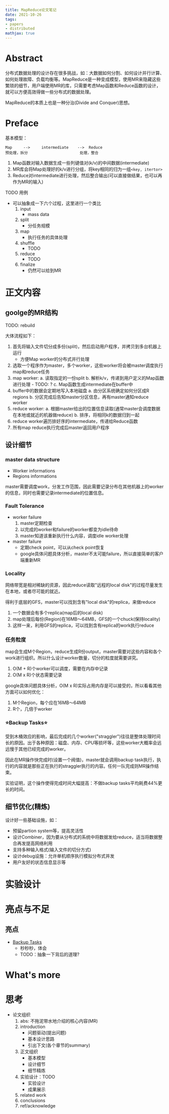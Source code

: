```yaml
---
title: MapReduce论文笔记
date: 2021-10-26
tags: 
- papers
- distributed
mathjax: true
---
```


# Abstract

分布式数据处理的设计存在很多挑战，如：大数据如何分割、如何设计并行计算、如何处理故障、负载均衡等。MapReduce是一种变成模型，使用MR来隐藏这些繁琐的细节，用户端使用MR的库，只需要考虑Map函数和Reduce函数的设计，就可以方便高效得做一些分布式的数据处理。

MapReduce的本质上也是一种分治(Divide and Conquer)思想。

# Preface

基本模型：

```
Map 	--> 	intermediate 	-->	 Reduce
预处理，拆分 		     			 处理，整合
```

1. Map函数对输入数据生成一些列键值对(k/v)的中间数据(intermediate)
2. MR库会将Map处理好的k/v进行分组，将key相同的归为一组`<key, itertor>`
3. Reduce对intermediate进行处理，然后整合输出(可以直接做结果，也可以再作为MR的输入)

TODO 用例

- 可以抽象成一下六个过程，这里进行一个类比
	1. input
		- mass data
	2. split
		- 分任务规模 
	3. map
		- 执行任务的具体处理
	4. shuffle
		- TODO 
	5. reduce
		- TODO
	6. finalize
		- 仍然可以给到MR

# 正文内容

## goolge的MR结构

TODO: rebuild

大体流程如下：

1. 首先将输入文件切分成多份(split)，然后启动用户程序，并拷贝到多台机器上运行
	- 方便Map worker的分布式并行处理 
2. 选取一个程序作为master，多个worker，这些worker将会被master调度执行map和reduce任务
3. map worker: 
	a. 读取指定的一份split
	b. 解析k/v，传递到用户定义的Map函数进行处理
		- TODO: ?
	c. Map函数生成intermediate在buffer中
4. buffer中的数据会定期地写入本地磁盘
	a. 由分区系统确定如何分区成R regions
	b. 分区完成后告知master分区信息，再有master通知reduce worker
5. reduce worker:
	a. 根据master给出的位置信息读取(通常master会调度数据在本地或就近的机器做reduce)
	b. 排序，将相同k的数据归到一起
6. reduce worker遍历排好序的intermediate，传递给Reduce函数
7. 所有map reduce执行完成后master返回用户程序


## 设计细节

### master data structure

- Worker informations
- Regions informations

master需要调度work，分发工作范围，因此需要记录分布在其他机器上的worker的信息，同时也需要记录intermediate的位置信息。

### Fault Tolerance

- worker failure
	1. master定期检查
	2. 以完成的worker和failure的worker都变为idle待命
	3. master知道该重新执行什么内容，调度idle worker处理
- master failure
	* 定期check point，可以从check point恢复
	* google具体问题具体分析，master不太可能failure，所以直接简单的客户端重新MR
	

### Locality

网络带宽是相对稀缺的资源，因此reduce读取"远程的local disk"的过程尽量发生在本地，或者尽可能的就近。

得利于底层的GFS，master可以找到含有"local disk"的replica，来做reduce

1. 一个数据会有多个replica(map后的local disk)
2. map处理后每份(Region)在16MB～64MB，GFS的一个chuck(保持locality)
3. 这样一来，利用GFS的replica，可以找到含有replica的work执行reduce


### 任务粒度

map会生成M个Region，reduce生成R份output，master需要对这些内容和各个work进行组织。所以什么设计worker数量，切分的粒度就需要讲究。

1. O(M + R)个worker可以调度，需要在内存中记录
2. O(M x R)个状态需要记录

google具体问题具体分析，O(M x R)实际占用内存是可以接受的，所以看看其他方面可以如何优化：

1. M个Region，每个应在16MB～64MB
2. R个，几倍于worker


### ⭐Backup Tasks⭐

受到木桶效应的影响，最后完成的几个worker("straggler")往往是整体处理时间长的原因。出于各种原因：磁盘、内存、CPU等损坏等，这些worker大概率会远远慢于其他已经完成的worker。

因此在MR操作快完成时(设置一个阀值)，master就会调用backup task执行，执行的内容就是那些正在执行的straggler执行的内容。任何一队完成则MR操作结束。

实验证明，这个操作使得完成时间大幅提高：不做backup tasks平均耗费44%更长的时间。


## 细节优化(精炼)

设计好一些基础设施，如：

- 预留partion system等，提高灵活性
- 设计Combiner，因为要从分布式的系统中将数据发给reduce，适当将数据整合再发提高网络利用
- 支持多种输入格式(输入文件的切分方式)
- 设计debug设施：允许单机顺序执行模拟分布式并发
- 用户友好的状态信息显示等


# 实验设计

# 亮点与不足

## 亮点

- [Backup Tasks](#⭐backup-tasks⭐)
	* 秒秒秒，体会
	* TODO：抽象一下背后的道理?


# What's more

# 思考

- 论文组织
	1. abs: 不拖泥带水地介绍的核心内容(MR)
	2. introduction
		- 问题驱动(提出问题)
		- 基本设计思路
		- 引出下文(各个章节的summary)
	3. 正文组织
		- 基本模型
		- 设计细节
		- 细节精炼
	4. 实验设计：TODO
		- 实验设计
		- 成果展示
	5. related work
	6. conclusions
	7. ref/acknowledge

